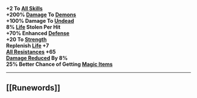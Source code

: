 **+2 To [All Skills](https://diablo.fandom.com/wiki/Skill_points "Skill points")  
+200% [Damage](https://diablo.fandom.com/wiki/Damage "Damage") To [Demons](https://diablo.fandom.com/wiki/Demons "Demons")  
+100% Damage To [Undead](https://diablo.fandom.com/wiki/Undead "Undead")  
8% [Life](https://diablo.fandom.com/wiki/Life "Life") Stolen Per Hit  
+70% Enhanced [Defense](https://diablo.fandom.com/wiki/Defense "Defense")  
+20 To [Strength](https://diablo.fandom.com/wiki/Strength "Strength")  
Replenish [Life](https://diablo.fandom.com/wiki/Life "Life") +7  
[All Resistances](https://diablo.fandom.com/wiki/Resistances "Resistances") +65  
[Damage Reduced](https://diablo.fandom.com/wiki/Damage_reduction "Damage reduction") By 8%  
25% Better Chance of Getting [Magic Items](https://diablo.fandom.com/wiki/Magic_Items "Magic Items")**

---
## [[Runewords]]